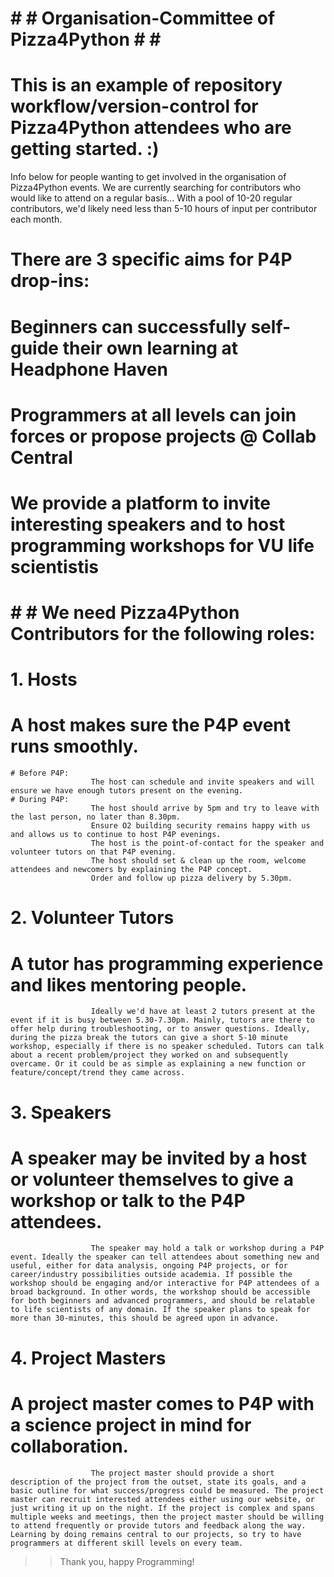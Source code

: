 # # # Organisation-Committee of Pizza4Python # # #
# This is an example of repository workflow/version-control for Pizza4Python attendees who are getting started. :)

Info below for people wanting to get involved in the organisation of Pizza4Python events.
We are currently searching for contributors who would like to attend on a regular basis... With a pool of 10-20 regular contributors, we'd likely need less than 5-10 hours of input per contributor each month.

# There are 3 specific aims for P4P drop-ins:
   # Beginners can successfully self-guide their own learning at Headphone Haven
   # Programmers at all levels can join forces or propose projects @ Collab Central
   # We provide a platform to invite interesting speakers and to host programming workshops for VU life scientistis


# # # We need Pizza4Python Contributors for the following roles:

# 1. Hosts 
  # A host makes sure the P4P event runs smoothly.
    # Before P4P:       
                      The host can schedule and invite speakers and will ensure we have enough tutors present on the evening. 
    # During P4P:           
                      The host should arrive by 5pm and try to leave with the last person, no later than 8.30pm. 
                      Ensure O2 building security remains happy with us and allows us to continue to host P4P evenings.
                      The host is the point-of-contact for the speaker and volunteer tutors on that P4P evening. 
                      The host should set & clean up the room, welcome attendees and newcomers by explaining the P4P concept. 
                      Order and follow up pizza delivery by 5.30pm. 

# 2. Volunteer Tutors
  # A tutor has programming experience and likes mentoring people. 
                      Ideally we'd have at least 2 tutors present at the event if it is busy between 5.30-7.30pm. Mainly, tutors are there to offer help during troubleshooting, or to answer questions. Ideally, during the pizza break the tutors can give a short 5-10 minute workshop, especially if there is no speaker scheduled. Tutors can talk about a recent problem/project they worked on and subsequently overcame. Or it could be as simple as explaining a new function or feature/concept/trend they came across.

# 3. Speakers
  # A speaker may be invited by a host or volunteer themselves to give a workshop or talk to the P4P attendees.
                      The speaker may hold a talk or workshop during a P4P event. Ideally the speaker can tell attendees about something new and useful, either for data analysis, ongoing P4P projects, or for career/industry possibilities outside academia. If possible the workshop should be engaging and/or interactive for P4P attendees of a broad background. In other words, the workshop should be accessible for both beginners and advanced programmers, and should be relatable to life scientists of any domain. If the speaker plans to speak for more than 30-minutes, this should be agreed upon in advance.
                      
# 4. Project Masters
  # A project master comes to P4P with a science project in mind for collaboration.
                      The project master should provide a short description of the project from the outset, state its goals, and a basic outline for what success/progress could be measured. The project master can recruit interested attendees either using our website, or just writing it up on the night. If the project is complex and spans multiple weeks and meetings, then the project master should be willing to attend frequently or provide tutors and feedback along the way. Learning by doing remains central to our projects, so try to have programmers at different skill levels on every team.
                      
            
>>Thank you, happy Programming!

